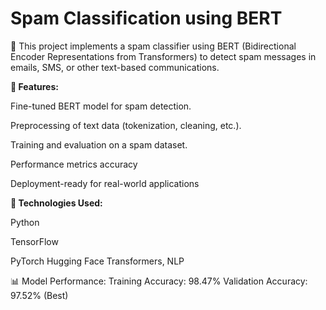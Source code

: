 # Spam Classification using BERT


🚀 This project implements a spam classifier using BERT (Bidirectional Encoder Representations from Transformers) to detect spam messages in emails, SMS, or other text-based communications.

**🔹 Features:**

Fine-tuned BERT model for spam detection.

Preprocessing of text data (tokenization, cleaning, etc.).

Training and evaluation on a spam dataset.

Performance metrics accuracy

Deployment-ready for real-world applications

**📌 Technologies Used:**

Python

TensorFlow

PyTorch
Hugging Face Transformers, NLP

📊 Model Performance:
Training Accuracy: 98.47%
Validation Accuracy: 97.52% (Best)

